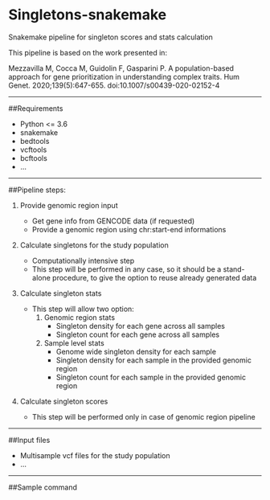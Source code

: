 # Singletons-snakemake
Snakemake pipeline for singleton scores and stats calculation

This pipeline is based on the work presented in:

Mezzavilla M, Cocca M, Guidolin F, Gasparini P. A population-based approach for gene prioritization in understanding complex traits. Hum Genet. 2020;139(5):647-655. doi:10.1007/s00439-020-02152-4

---
##Requirements

+ Python <= 3.6
+ snakemake
+ bedtools
+ vcftools
+ bcftools
+ ...

---

##Pipeline steps:

1. Provide genomic region input
	* Get gene info from GENCODE data (if requested)
	* Provide a genomic region using chr:start-end informations

2. Calculate singletons for the study population
	* Computationally intensive step
	* This step will be performed in any case, so it should be a stand-alone procedure, to give the option to reuse already generated data

3. Calculate singleton stats
	+ This step will allow two option:
		1. Genomic region stats
			+ Singleton density for each gene across all samples
			+ Singleton count for each gene across all samples
		2. Sample level stats
			+ Genome wide singleton density for each sample
			+ Singleton density for each sample in the provided genomic region
			+ Singleton count for each sample in the provided genomic region

4. Calculate singleton scores
	+ This step will be performed only in case of genomic region pipeline

---
##Input files

+ Multisample vcf files for the study population
+ ...

---
##Sample command

